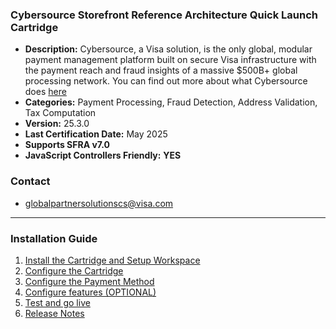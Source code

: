 ### **Cybersource Storefront Reference Architecture Quick Launch Cartridge**

- **Description:** Cybersource, a Visa solution, is the only global, modular payment management platform built on secure Visa infrastructure with the payment reach and fraud insights of a massive $500B+ global processing network. You can find out more about what Cybersource does [here](https://www.cybersource.com/en-gb.html)
- **Categories:** Payment Processing, Fraud Detection, Address Validation, Tax Computation
- **Version:** 25.3.0
- **Last Certification Date:** May 2025
- **Supports SFRA v7.0**
- **JavaScript Controllers Friendly:** **YES**

### Contact

- <globalpartnersolutionscs@visa.com>

---

### Installation Guide

1.  [Install the Cartridge and Setup Workspace](documentation/markdown/Install-catridge-WrkSpace-Setup.md)
2.  [Configure the Cartridge](documentation/markdown/Configure-cartridge.md)
3.  [Configure the Payment Method](documentation/markdown/Configure-payment-method.md)
4.  [Configure features (OPTIONAL)](documentation/markdown/Configure-features.md)
5.  [Test and go live](documentation/markdown/Test-golive.md)
6.  [Release Notes](documentation/markdown/Release-notes.md)
